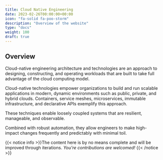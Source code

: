 ```yaml
---
title: Cloud Native Engineering
date: 2023-02-26T00:00:00+00:00
icon: "fa-solid fa-poo-storm"
description: "Overview of the website"
type: "docs"
weight: 100
draft: true
---
```


## Overview

Cloud-native engineering architecture and technologies are an approach to designing, constructing, and operating workloads that are built to take full advantage of the cloud computing model.

Cloud-native technologies empower organizations to build and run scalable applications in modern, dynamic environments such as public, private, and hybrid clouds. Containers, service meshes, microservices, immutable infrastructure, and declarative APIs exemplify this approach.

These techniques enable loosely coupled systems that are resilient, manageable, and observable.

Combined with robust automation, they allow engineers to make high-impact changes frequently and predictably with minimal toil.

{{< notice info >}}The content here is by no means complete and will be improved through iterations. _You're contributions are welcomed!_
{{< /notice >}}
